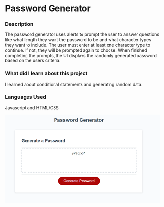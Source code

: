 # Password Generator

### Description
The password generator uses alerts to prompt the user to answer questions like what length they want the password to be and what character types they want to include.
The user must enter at least one character type to continue.  If not, they will be prompted again to choose.  When finished completing the prompts, the UI 
displays the randomly generated password based on the users criteria.

### What did I learn about this project
I learned about conditional statements and generating random data.

### Languages Used
Javascript and HTML/CSS

![Password Generator](Capture.PNG)